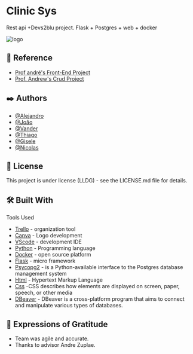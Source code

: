 
# Clinic Sys

Rest api +Devs2blu project. Flask + Postgres + web + docker


![logo](https://user-images.githubusercontent.com/86638443/208784147-de599a76-29ee-47a0-a40d-d67e471899f3.png)




## 📍 Reference

 - [Prof andré's Front-End Project](https://github.com/AndreZuplae/Front-end)
 - [Prof. Andrew's Crud Project](https://github.com/AndreZuplae/Front-end/tree/main/modulo11)



## ✒️ Authors

- [@Alejandro](https://github.com/alejandrosilveiraramos)
- [@João](https://github.com/JoaoVictorOlve)
- [@Vander](https://github.com/Vanderlaus)
- [@Thiago](https://github.com/thiagofranca85)
- [@Gisele](https://github.com/giselev)
- [@Nicolas](https://github.com/LiraNick)


## 📄 License

This project is under license (LLDG) - see the LICENSE.md file for details.


## 🛠️ Built With

Tools Used

* [Trello](https://trello.com/b/BvNi86AX/guidolooping) - organization tool
* [Canva](https://www.canva.com/design/DAFMJp9Y2dI/egPWUWytIr0MWSqYgpAyUQ/edit) - Logo development
* [VScode](https://code.visualstudio.com/) - development IDE
* [Python](https://www.python.org/downloads/release/python-3111/) - Programming language
* [Docker](https://www.docker.com/products/docker-desktop/) - open source platform 
* [Flask](https://flask.palletsprojects.com/en/2.2.x/) - micro framework  
* [Psycopg2](https://pypi.org/project/psycopg2/) - is a Python-available interface to the Postgres database management system
* [Html](https://pt.wikipedia.org/wiki/HTML5) - Hypertext Markup Language
* [Css](https://developer.mozilla.org/pt-BR/docs/Web/CSS) -CSS describes how elements are displayed on screen, paper, speech, or other media
* [DBeaver](https://dbeaver.io/download/) - DBeaver is a cross-platform program that aims to connect and manipulate various types of databases.
## 🎁 Expressions of Gratitude

* Team was agile and accurate.
* Thanks to advisor Andre Zuplae.
